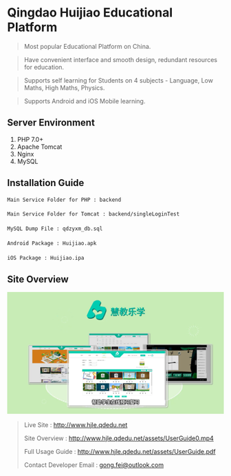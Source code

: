 # Qingdao Huijiao Educational Platform

> Most popular Educational Platform on China. 

> Have convenient interface and smooth design, redundant resources for education.

> Supports self learning for Students on 4 subjects - Language, Low Maths, High Maths, Physics.

> Supports Android and iOS Mobile learning.

## Server Environment

1. PHP 7.0+
2. Apache Tomcat
3. Nginx
4. MySQL

## Installation Guide

```sh
Main Service Folder for PHP : backend

Main Service Folder for Tomcat : backend/singleLoginTest

MySQL Dump File : qdzyxm_db.sql

Android Package : Huijiao.apk

iOS Package : Huijiao.ipa
```

## Site Overview

![](overview.png)

> Live Site : http://www.hjle.qdedu.net
>
> Site Overview : http://www.hjle.qdedu.net/assets/UserGuide0.mp4
>
> Full Usage Guide : http://www.hjle.qdedu.net/assets/UserGuide.pdf
>
> Contact Developer Email : gong.fei@outlook.com